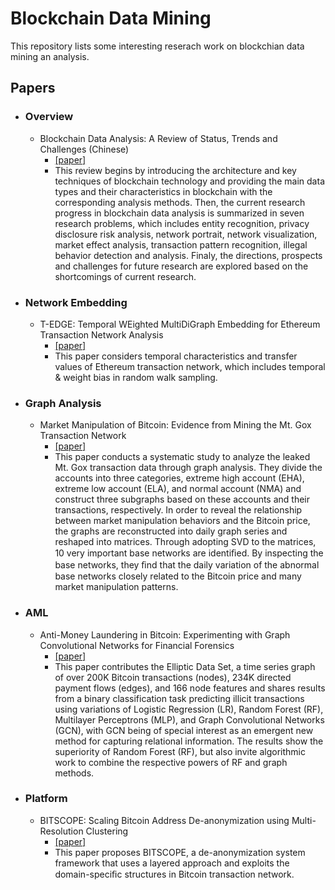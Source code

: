 # Blockchain Data Mining

This repository lists some interesting reserach work on blockchian data mining an analysis.

## Papers

* ### Overview
  * Blockchain Data Analysis: A Review of Status, Trends and Challenges (Chinese)
    * [[paper]](http://crad.ict.ac.cn/CN/abstract/abstract3762.shtml)
    * This review begins by introducing the architecture and key techniques of blockchain technology and providing the main data types and their characteristics in blockchain with the corresponding analysis methods. Then, the current research progress in blockchain data analysis is summarized in seven research problems, which includes entity recognition, privacy disclosure risk analysis, network portrait, network visualization, market effect analysis, transaction pattern recognition, illegal behavior detection and analysis. Finaly, the directions, prospects and challenges for future research are explored based on the shortcomings of current research.
  

* ### Network Embedding
  * T-EDGE: Temporal WEighted MultiDiGraph Embedding for Ethereum Transaction Network Analysis
    * [[paper]](https://arxiv.org/abs/1905.08038)  
    * This paper considers temporal characteristics and transfer values of Ethereum transaction network, which includes temporal & weight bias in random walk sampling.
    
* ### Graph Analysis
  * Market Manipulation of Bitcoin: Evidence from Mining the Mt. Gox Transaction Network
    * [[paper]](https://arxiv.org/abs/1902.01941)
    * This paper conducts a systematic study to analyze the leaked Mt. Gox transaction data through graph analysis. They divide the accounts into three categories, extreme high account (EHA), extreme low account (ELA), and normal account (NMA) and  construct three subgraphs based on these accounts and their transactions, respectively. In order to reveal the relationship between market manipulation behaviors and the Bitcoin price, the graphs are reconstructed into daily graph series and reshaped into matrices. Through adopting SVD to the matrices, 10 very important base networks are identiﬁed. By inspecting the base networks, they ﬁnd that the daily variation of the abnormal base networks closely related to the Bitcoin price and many market manipulation patterns.
  
* ### AML
  * Anti-Money Laundering in Bitcoin: Experimenting with Graph Convolutional Networks for Financial Forensics 
     * [[paper]](https://arxiv.org/abs/1908.02591)
     * This paper contributes the Elliptic Data Set, a time series graph of over 200K Bitcoin transactions (nodes), 234K directed payment flows (edges), and 166 node features and shares results from a binary classification task predicting illicit transactions using variations of Logistic Regression (LR), Random Forest (RF), Multilayer Perceptrons (MLP), and Graph Convolutional Networks (GCN), with GCN being of special interest as an emergent new method for capturing relational information. The results show the superiority of Random Forest (RF), but also invite algorithmic work to combine the respective powers of RF and graph methods.

* ### Platform
  * BITSCOPE: Scaling Bitcoin Address De-anonymization using Multi-Resolution Clustering
    * [[paper]](https://izgzhen.github.io/bitscope-public/paper.pdf)
    * This paper proposes BITSCOPE, a de-anonymization system framework that uses a layered approach and exploits the domain-speciﬁc structures in Bitcoin transaction network.
